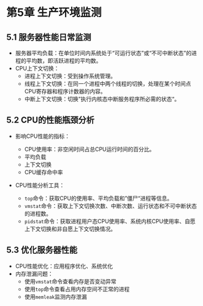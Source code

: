# 第5章 生产环境监测

## 5.1 服务器性能日常监测

- 服务器平均负载：在单位时间内系统处于“可运行状态”或“不可中断状态”的进程的平均数，即活跃进程的平均数。
- CPU上下文切换：
    - 进程上下文切换：受到操作系统管理。
    - 线程上下文切换：在同一个进程中两个线程的切换，处理在某个时间点CPU寄存器和程序计数器的内容。
    - 中断上下文切换：切换”执行内核态中断服务程序所必需的状态“。
    
## 5.2 CPU的性能瓶颈分析

- 影响CPU性能的指标：
    - CPU使用率：非空闲时间占总CPU运行时间的百分比。
    - 平均负载
    - 上下文切换
    - CPU缓存命中率

- CPU性能分析工具：
    - `top`命令：获取CPU的使用率、平均负载和”僵尸“进程等信息。
    - `vmstat`命令：获取上下文切换次数、中断次数、运行状态和不可中断状态的进程数。
    - `pidstat`命令：获取进程用户态CPU使用率、系统内核CPU使用率、自愿上下文切换和非自愿上下文切换情况。

## 5.3 优化服务器性能

- CPU性能优化：应用程序优化、系统优化
- 内存泄漏问题：
    - 使用`vmstat`命令查看内存是否变动异常
    - 使用`top`命令查看占用内存空间不正常的进程
    - 使用`memleak`监测内存泄漏
